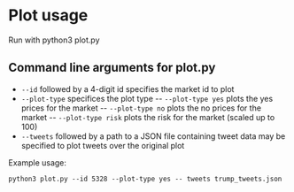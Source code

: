 # Plot usage

Run with python3 plot.py <args>

## Command line arguments for plot.py
- `--id` followed by a 4-digit id specifies the market id to plot
- `--plot-type` specifices the plot type
	-- `--plot-type yes` plots the yes prices for the market
	-- `--plot-type no` plots the no prices for the market
	-- `--plot-type risk` plots the risk for the market (scaled up to 100)
- `--tweets` followed by a path to a JSON file containing tweet data may be specified to plot tweets over the original plot

Example usage:

```
python3 plot.py --id 5328 --plot-type yes -- tweets trump_tweets.json
```


